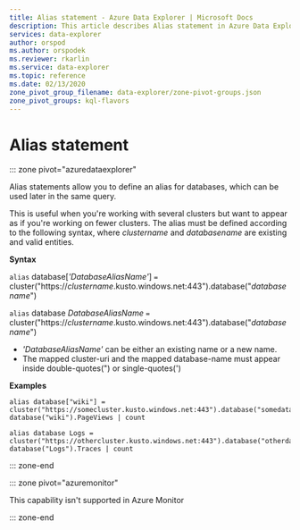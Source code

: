 ```yaml
---
title: Alias statement - Azure Data Explorer | Microsoft Docs
description: This article describes Alias statement in Azure Data Explorer.
services: data-explorer
author: orspod
ms.author: orspodek
ms.reviewer: rkarlin
ms.service: data-explorer
ms.topic: reference
ms.date: 02/13/2020
zone_pivot_group_filename: data-explorer/zone-pivot-groups.json
zone_pivot_groups: kql-flavors
---
```

# Alias statement

::: zone pivot="azuredataexplorer"

Alias statements allow you to define an alias for databases, which can be used later in the same query.

This is useful when you're working with several clusters but want to appear as if you're working on fewer clusters.
The alias must be defined according to the following syntax, where *clustername* and *databasename* are existing and valid entities.

**Syntax**

`alias` database[*'DatabaseAliasName'*] `=` cluster("https://*clustername*.kusto.windows.net:443").database("*databasename*")

`alias` database *DatabaseAliasName* `=` cluster("https://*clustername*.kusto.windows.net:443").database("*databasename*")

* *'DatabaseAliasName'* can be either an existing name or a new name.
* The mapped cluster-uri and the mapped database-name must appear inside double-quotes(") or single-quotes(')

**Examples**

```kusto
alias database["wiki"] = cluster("https://somecluster.kusto.windows.net:443").database("somedatabase");
database("wiki").PageViews | count 
```

```kusto
alias database Logs = cluster("https://othercluster.kusto.windows.net:443").database("otherdatabase");
database("Logs").Traces | count 
```

::: zone-end

::: zone pivot="azuremonitor"

This capability isn't supported in Azure Monitor

::: zone-end

